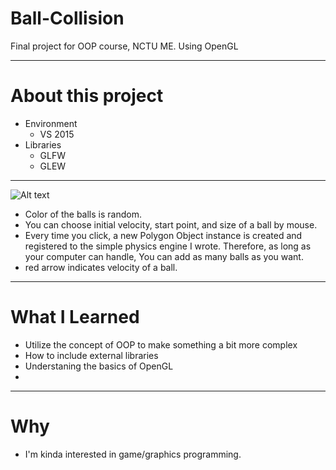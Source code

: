 # Ball-Collision
Final project for OOP course, NCTU ME.
Using OpenGL
******
# About this project
   
- Environment
     - VS 2015
- Libraries
     - GLFW
     - GLEW

******


![Alt text](https://github.com/Sciencethebird/Collision/blob/master/collision_demo_1.PNG)
- Color of the balls is random.
- You can choose initial velocity, start point, and size of a ball by mouse.
- Every time you click, a new Polygon Object instance is created and registered to the simple physics engine I wrote. Therefore, as long as your computer can handle, You can add as many balls as you want.
- red arrow indicates velocity of a ball.
****
# What I Learned 
- Utilize the concept of OOP to make something a bit more complex
- How to include external libraries
- Understaning the basics of OpenGL
- 
****
# Why
- I'm kinda interested in game/graphics programming. 
